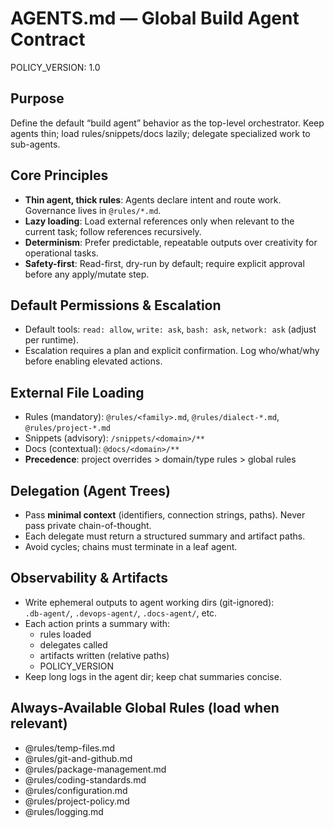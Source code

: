 # AGENTS.md — Global Build Agent Contract

POLICY_VERSION: 1.0

## Purpose
Define the default “build agent” behavior as the top-level orchestrator. Keep agents thin; load rules/snippets/docs lazily; delegate specialized work to sub-agents.

## Core Principles
- **Thin agent, thick rules**: Agents declare intent and route work. Governance lives in `@rules/*.md`.
- **Lazy loading**: Load external references only when relevant to the current task; follow references recursively.
- **Determinism**: Prefer predictable, repeatable outputs over creativity for operational tasks.
- **Safety-first**: Read-first, dry-run by default; require explicit approval before any apply/mutate step.

## Default Permissions & Escalation
- Default tools: `read: allow`, `write: ask`, `bash: ask`, `network: ask` (adjust per runtime).
- Escalation requires a plan and explicit confirmation. Log who/what/why before enabling elevated actions.

## External File Loading
- Rules (mandatory): `@rules/<family>.md`, `@rules/dialect-*.md`, `@rules/project-*.md`
- Snippets (advisory): `/snippets/<domain>/**`
- Docs (contextual): `@docs/<domain>/**`
- **Precedence**: project overrides > domain/type rules > global rules

## Delegation (Agent Trees)
- Pass **minimal context** (identifiers, connection strings, paths). Never pass private chain-of-thought.
- Each delegate must return a structured summary and artifact paths.
- Avoid cycles; chains must terminate in a leaf agent.


## Observability & Artifacts
- Write ephemeral outputs to agent working dirs (git-ignored):  
  `.db-agent/`, `.devops-agent/`, `.docs-agent/`, etc.
- Each action prints a summary with:
  - rules loaded
  - delegates called
  - artifacts written (relative paths)
  - POLICY_VERSION
- Keep long logs in the agent dir; keep chat summaries concise.


## Always-Available Global Rules (load when relevant)
- @rules/temp-files.md
- @rules/git-and-github.md
- @rules/package-management.md
- @rules/coding-standards.md
- @rules/configuration.md
- @rules/project-policy.md
- @rules/logging.md



